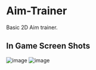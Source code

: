 # Aim-Trainer
Basic 2D Aim trainer.

## In Game Screen Shots
![image](https://user-images.githubusercontent.com/47148900/149491844-915358e9-3c19-4b17-ab0a-f9b5355c3daf.png)
![image](https://user-images.githubusercontent.com/47148900/149491944-67fdd2a6-02d7-40d6-9f8e-5c3dea8ef6ce.png)
